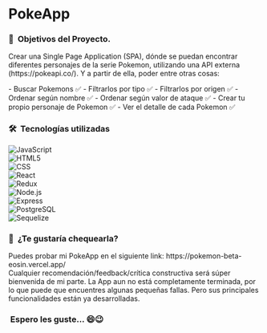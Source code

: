 # PokeApp

<h3> 🙂 &nbsp;Objetivos del Proyecto.</h3>
<p>Crear una Single Page Application (SPA), dónde se puedan encontrar diferentes personajes de la serie Pokemon, utilizando una API externa (https://pokeapi.co/). Y a partir de ella, poder entre otras cosas:</p>
- Buscar Pokemons ✅
- Filtrarlos por tipo ✅
- Filtrarlos por origen ✅
- Ordenar según nombre ✅
- Ordenar según valor de ataque ✅
- Crear tu propio personaje de Pokemon ✅
- Ver el detalle de cada Pokemon ✅

<h3> 🛠 &nbsp;Tecnologías utilizadas</h3>

  ![JavaScript](https://img.shields.io/badge/-JavaScript-333333?style=flat&logo=javascript) </br>
  ![HTML5](https://img.shields.io/badge/-HTML5-333333?style=flat&logo=HTML5) </br>
  ![CSS](https://img.shields.io/badge/-CSS-333333?style=flat&logo=CSS3&logoColor=1572B6) </br>
  ![React](https://img.shields.io/badge/-React-333333?style=flat&logo=react) </br>
  ![Redux](https://img.shields.io/badge/-Redux-333333?style=flat&logo=redux) </br>
  ![Node.js](https://img.shields.io/badge/-Node.js-333333?style=flat&logo=node.js) </br> 
  ![Express](https://img.shields.io/badge/-Express-333333?style=flat&logo=express) </br> 
  ![PostgreSQL](https://img.shields.io/badge/-PostgreSQL-333333?style=flat&logo=PostgreSQL) </br>
  ![Sequelize](https://img.shields.io/badge/-Sequelize-333333?style=flat&logo=sequelize) </br>

  <h3> 🕺 &nbsp;¿Te gustaría chequearla?</h3>
  Puedes probar mi PokeApp en el siguiente link: https://pokemon-beta-eosin.vercel.app/ </br>
  Cualquier recomendación/feedback/crítica constructiva será súper bienvenida de mi parte. La App aun no está completamente terminada, por lo que puede que encuentres algunas pequeñas fallas. Pero sus principales funcionalidades están ya desarrolladas.

   <h3>&nbsp;Espero les guste... 😄😉 </h3>
